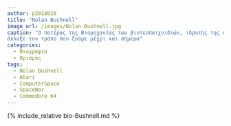 ```yaml
---
author: p2018028
title: "Nolan Bushnell"
image_url: /images/Nolan-Bushnell.jpg
caption: "Ο πατέρας της Βιομηχανίας των βιντεοπαιχνιδιών, ιδρυτής της Atari και δημιουργός της πρώτης καμπίνας Arcade. Ο Nolan Bushnell με το πρώτο βιντεοπαιχνίδι στην ιστορία,
άλλαξε τον τρόπο που ζούμε μέχρι και σήμερα"
categories:
  - Βιογραφία  
  - Ορισμός 
tags:
  - Nolan Bushnell
  - Atari
  - ComputerSpace
  - SpaceWar
  - Commodore 64
---
```


{% include_relative bio-Bushnell.md %}
